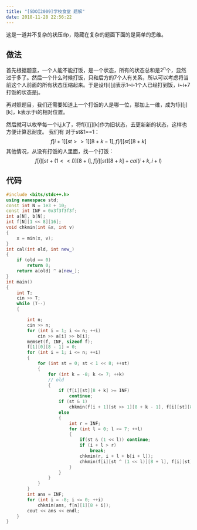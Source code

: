 ```yaml
---
title: "[SDOI2009]学校食堂 题解"
date: 2018-11-28 22:56:22
---
```

这是一道并不复杂的状压dp，隐藏在复杂的题面下面的是简单的思维。

## 做法
首先根据题意，一个人能不能打饭，是一个状态，所有的状态总和是$2^n$个，显然过于多了。然后一个什么时候打饭，只和后方的7个人有关系，所以可以考虑将当前这个人前面的所有状态压缩起来。于是设f[i][j]表示1~i-1个人已经打到饭，i~i+7打饭的状态是j。

再对照题目，我们还需要知道上一个打饭的人是哪一位，那加上一维，成为f[i][j][k]，k表示于i的相对位置。

然后就可以枚举每一个i,j,k了，将f[i][j][k]作为旧状态，去更新新的状态，这样也方便计算忍耐度。
我们有
对于st&1==1：
$$f[i + 1][st >> 1][8 + k - 1], f[i][st][8 + k]$$
其他情况，从没有打饭的人里面，找一个打饭：
$$f[i][st + (1 \lt\lt l)][8 + l], f[i][st][8 + k] + cal(i + k, i + l)$$

## 代码
```cpp
#include <bits/stdc++.h>
using namespace std;
const int N = 1e3 + 10;
const int INF = 0x3f3f3f3f;
int a[N], b[N];
int f[N][1 << 8][16];
void chkmin(int &x, int v)
{
    x = min(x, v);
}
int cal(int old, int new_)
{
    if (old == 0)
        return 0;
    return a[old] ^ a[new_];
}
int main()
{
    int T;
    cin >> T;
    while (T--)
    {

        int n;
        cin >> n;
        for (int i = 1; i <= n; ++i)
            cin >> a[i] >> b[i];
        memset(f, INF, sizeof f);
        f[1][0][8 - 1] = 0;
        for (int i = 1; i <= n; ++i)
        {
            for (int st = 0; st < 1 << 8; ++st)
            {
                for (int k = -8; k <= 7; ++k)
                // old
                {
                    if (f[i][st][8 + k] >= INF)
                        continue;
                    if (st & 1)
                        chkmin(f[i + 1][st >> 1][8 + k - 1], f[i][st][8 + k]);
                    else
                    {
                        int r = INF;
                        for (int l = 0; l <= 7; ++l)
                        {
                            if(st & (1 << l)) continue;
                            if (i + l > r)
                                break;
                            chkmin(r, i + l + b[i + l]);
                            chkmin(f[i][st ^ (1 << l)][8 + l], f[i][st][8 + k] + cal(i + k, i + l));
                        }
                    }
                }
            }
        }
        int ans = INF;
        for (int i = -8; i <= 0; ++i)
            chkmin(ans, f[n][1][8 + i]);
        cout << ans << endl;
    }
}
```
